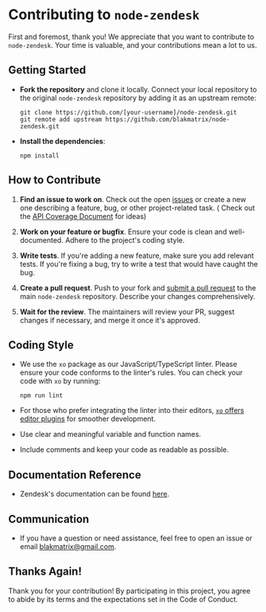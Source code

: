 # Contributing to `node-zendesk`

First and foremost, thank you! We appreciate that you want to contribute to `node-zendesk`. Your time is valuable, and your contributions mean a lot to us.

## Getting Started

- **Fork the repository** and clone it locally. Connect your local repository to the original `node-zendesk` repository by adding it as an upstream remote:
  
  ```
  git clone https://github.com/[your-username]/node-zendesk.git
  git remote add upstream https://github.com/blakmatrix/node-zendesk.git
  ```

- **Install the dependencies**:
  
  ```
  npm install
  ```

## How to Contribute

1. **Find an issue to work on**. Check out the open [issues](https://github.com/blakmatrix/node-zendesk/issues) or create a new one describing a feature, bug, or other project-related task. ( Check out the [API Coverage Document](https://github.com/blakmatrix/node-zendesk/blob/master/doc/api-coverage.md) for ideas)

2. **Work on your feature or bugfix**. Ensure your code is clean and well-documented. Adhere to the project's coding style.

3. **Write tests**. If you're adding a new feature, make sure you add relevant tests. If you're fixing a bug, try to write a test that would have caught the bug.

4. **Create a pull request**. Push to your fork and [submit a pull request](https://github.com/blakmatrix/node-zendesk/pulls) to the main `node-zendesk` repository. Describe your changes comprehensively.

5. **Wait for the review**. The maintainers will review your PR, suggest changes if necessary, and merge it once it's approved.

## Coding Style

- We use the `xo` package as our JavaScript/TypeScript linter. Please ensure your code conforms to the linter's rules. You can check your code with `xo` by running:
  
  ```
  npm run lint
  ```

- For those who prefer integrating the linter into their editors, [`xo` offers editor plugins](https://github.com/xojs/xo/tree/main#editor-plugins) for smoother development.
  
- Use clear and meaningful variable and function names.
- Include comments and keep your code as readable as possible.

## Documentation Reference

- Zendesk's documentation can be found [here](https://developer.zendesk.com/rest_api/docs/core/introduction).

## Communication

- If you have a question or need assistance, feel free to open an issue or email blakmatrix@gmail.com.
  
## Thanks Again!

Thank you for your contribution! By participating in this project, you agree to abide by its terms and the expectations set in the Code of Conduct.

